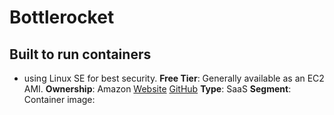 # Bottlerocket
## Built to run containers
- using Linux SE for best security.
**Free Tier**: Generally available as an EC2 AMI.
**Ownership**: Amazon
[Website](https://aws.amazon.com/bottlerocket/)
[GitHub](https://github.com/bottlerocket-os/bottlerocket#bottlerocket-os)
**Type**: SaaS
**Segment**: Container image: 
